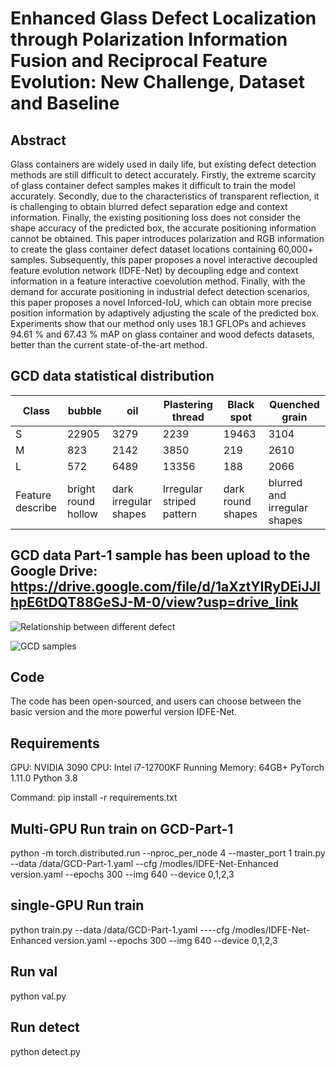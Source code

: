 ﻿# Enhanced Glass Defect Localization through Polarization Information Fusion and Reciprocal Feature Evolution: New Challenge, Dataset and Baseline

## Abstract
Glass containers are widely used in daily life, but existing defect detection methods are still difficult to detect accurately. Firstly, the extreme scarcity of glass container defect samples makes it difficult to train the model accurately. Secondly, due to the characteristics of transparent reflection, it is challenging to obtain blurred defect separation edge and context information. Finally, the existing positioning loss does not consider the shape accuracy of the predicted box, the accurate positioning information cannot be obtained. This paper introduces polarization and RGB information to create the glass container defect dataset locations containing 60,000+ samples. Subsequently, this paper proposes a novel interactive decoupled feature evolution network (IDFE-Net) by decoupling edge and context information in a feature interactive coevolution method. Finally, with the demand for accurate positioning in industrial defect detection scenarios, this paper proposes a novel Inforced-IoU, which can obtain more precise position information by adaptively adjusting the scale of the predicted box. Experiments show that our method only uses 18.1 GFLOPs and achieves 94.61 % and 67.43 % mAP on glass container and wood defects datasets, better than the current state-of-the-art method.


## GCD data statistical distribution
| Class            | bubble              | oil                   | Plastering thread         | Black spot        | Quenched grain               |
|------------------|---------------------|-----------------------|---------------------------|-------------------|------------------------------|
| S                | 22905               | 3279                  | 2239                      | 19463             | 3104                         |
| M                | 823                 | 2142                  | 3850                      | 219               | 2610                         |
| L                | 572                 | 6489                  | 13356                     | 188               | 2066                         |
| Feature describe | bright round hollow | dark irregular shapes | Irregular striped pattern | dark round shapes | blurred and irregular shapes |

## GCD data Part-1 sample has been upload to the Google Drive: https://drive.google.com/file/d/1aXztYIRyDEiJJlhpE6tDQT88GeSJ-M-0/view?usp=drive_link


![Relationship between different defect](https://github.com/hellozzk/GCD.github.io/blob/main/img/Rekationship.png#pic_center)

![GCD samples](https://github.com/hellozzk/GCD.github.io/blob/main/img/GCDsample.png#pic_center)

## Code
The code has been open-sourced, and users can choose between the basic version and the more powerful version IDFE-Net.

## Requirements
GPU: NVIDIA 3090   CPU: Intel i7-12700KF      Running Memory: 64GB+      PyTorch 1.11.0      Python 3.8

Command: pip install -r requirements.txt



## Multi-GPU Run train on GCD-Part-1

python -m torch.distributed.run --nproc_per_node 4 --master_port 1 train.py  --data /data/GCD-Part-1.yaml --cfg /modles/IDFE-Net-Enhanced version.yaml --epochs 300 --img 640 --device 0,1,2,3

## single-GPU Run train

python train.py  --data /data/GCD-Part-1.yaml ----cfg /modles/IDFE-Net-Enhanced version.yaml --epochs 300 --img 640 --device 0,1,2,3

## Run val

python val.py

## Run detect

python detect.py
